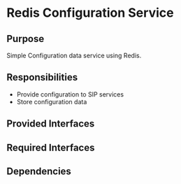 # Redis Configuration Service 

## Purpose

Simple Configuration data service using Redis.

## Responsibilities

- Provide configuration to SIP services
- Store configuration data

## Provided Interfaces

## Required Interfaces

## Dependencies
